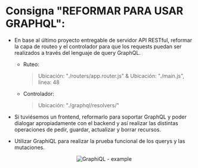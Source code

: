 # Consigna "REFORMAR PARA USAR GRAPHQL":

* En base al último proyecto entregable de servidor API RESTful, reformar la capa de routeo y el controlador para que los requests puedan ser realizados a través del lenguaje de query GraphQL. 
  - Ruteo: 
    > Ubicación: "./routers/app.router.js" & Ubicación: "./main.js", linea: 48
  - Controlador:
    > Ubicación: "./graphql/resolvers/"

* Si tuviésemos un frontend, reformarlo para soportar GraphQL y poder dialogar apropiadamente con el backend y así realizar las distintas operaciones de pedir, guardar, actualizar y borrar recursos.

* Utilizar GraphiQL para realizar la prueba funcional de los querys y las mutaciones.
  <p align="center"><img src="https://firebasestorage.googleapis.com/v0/b/backend-clases.appspot.com/o/GraphiQL.gif?alt=media&token=d6e75c60-3838-48ef-8be2-33effa70b57d" alt="GraphiQL - example"/></p>